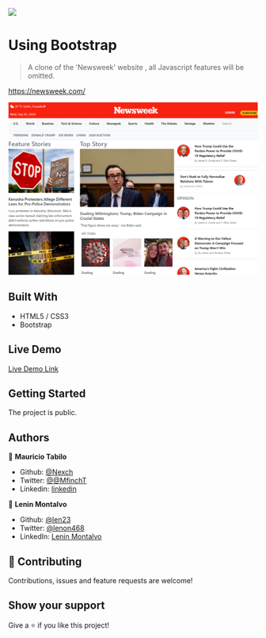 

![](https://img.shields.io/badge/Microverse-blueviolet)

# Using Bootstrap

> A clone of the 'Newsweek' website , all Javascript features will be omitted.

https://newsweek.com/

![Alt text](./images/news-clone.png "Screenshot")

## Built With

- HTML5 / CSS3
- Bootstrap

## Live Demo

[Live Demo Link](https://len23.github.io/news-week-bootstrap/)


## Getting Started

The project is public.

## Authors

👤 **Mauricio Tabilo**

- Github: [@Nexch](https://github.com/Nexch)
- Twitter: [@@MfinchT](https://twitter.com/MfinchT)
- Linkedin: [linkedin](www.linkedin.com/in/Nexch)

👤 **Lenin Montalvo**
- Github: [@len23](https://github.com/len23)
- Twitter: [@lenon468](https://twitter.com/lenon468)
- LinkedIn: [Lenin Montalvo](https://www.linkedin.com/in/lenin-montalvo-77660b1b2/)

## 🤝 Contributing

Contributions, issues and feature requests are welcome!

## Show your support

Give a ⭐️ if you like this project!

